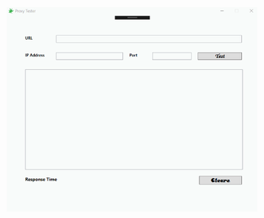 <p align="center"><img src="https://github.com/VanHakobyan/Useful_Pieces_Of_Code/blob/master/WebProxyManiputation/Proxy.gif?raw=true"></p>
